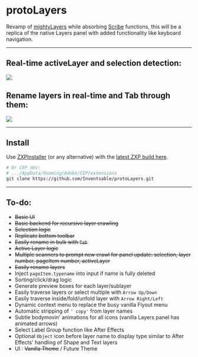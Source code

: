 # protoLayers

Revamp of [mightyLayers](https://github.com/Inventsable/mightyLayers) while absorbing [Scribe](https://github.com/Inventsable/scribe) functions, this will be a replica of the native Layers panel with added functionality like keyboard navigation.

---

## Real-time activeLayer and selection detection:

![](https://thumbs.gfycat.com/DecentTemptingAlligatorgar-size_restricted.gif)

## Rename layers in real-time and Tab through them:

![](https://thumbs.gfycat.com/WaryUnpleasantAnchovy-size_restricted.gif)

---

## Install

Use [ZXPInstaller](https://zxpinstaller.com/) (or any alternative) with the [latest ZXP build here](https://github.com/Inventsable/protoLayers/blob/master/_builds/protoLayers1.00.zxp).

``` bash
# Or CEP dev:
# .../AppData/Roaming/Adobe/CEP/extensions
git clone https://github.com/Inventsable/protoLayers.git
```

---

## To-do:

* ~~Basic UI~~
* ~~Basic backend for recursive layer crawling~~
* ~~Selection logic~~
* ~~Replicate bottom toolbar~~
* ~~Easily rename in bulk with `Tab`~~
* ~~Active Layer logic~~
* ~~Multiple scanners to prompt new crawl for panel update: selection, layer number, pageItem number, activeLayer~~
* ~~Easily rename layers~~
* Inject `pageItem.typename` into input if name is fully deleted
* Sorting/click/drag logic
* Generate preview boxes for each layer/sublayer
* Easily traverse layers or select multiple with `Arrow Up/Down`
* Easily traverse inside/fold/unfold layer with `Arrow Right/Left`
* Dynamic context menu to replace the busy vanilla Flyout menu
* Automatic stripping of `' copy'` from layer names
* Subtle bodymovin' animations for all icons (vanilla Layers panel has animated arrows)
* Select Label Group function like After Effects
* Optional `Object` icon before layer name to display type similar to After Effects' handling of Shape and Text layers
* UI : ~~Vanilla Theme~~ / Future Theme